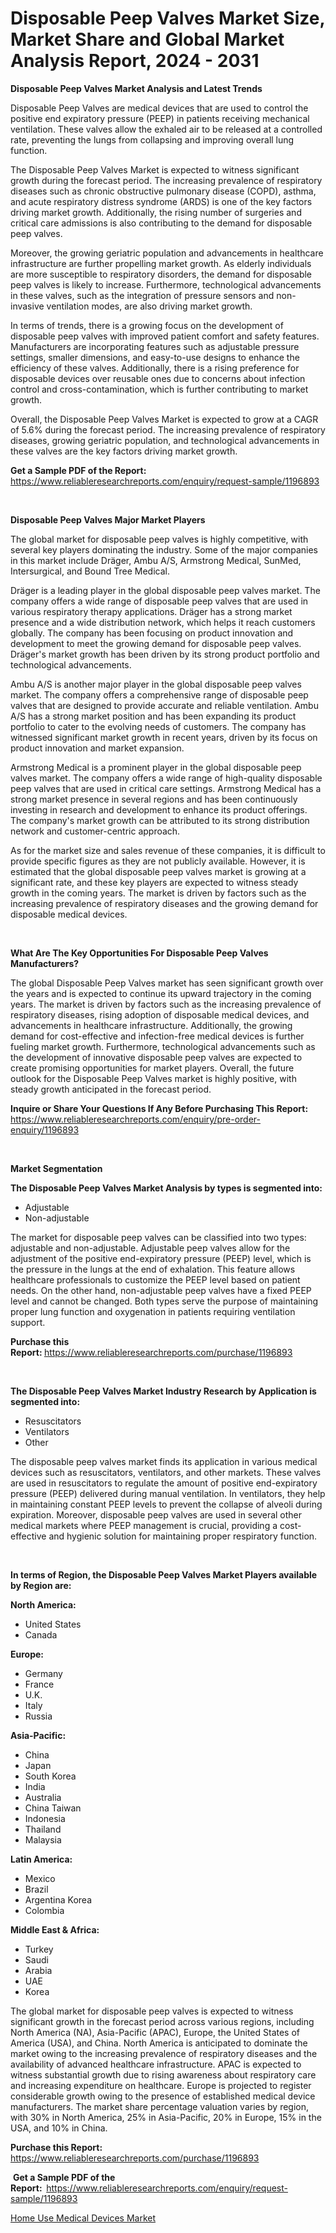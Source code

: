 <p><h1>Disposable Peep Valves Market Size, Market Share and Global Market Analysis Report, 2024 - 2031</h1></p><p><strong>Disposable Peep Valves Market Analysis and Latest Trends</strong></p>
<p><p>Disposable Peep Valves are medical devices that are used to control the positive end expiratory pressure (PEEP) in patients receiving mechanical ventilation. These valves allow the exhaled air to be released at a controlled rate, preventing the lungs from collapsing and improving overall lung function.</p><p>The Disposable Peep Valves Market is expected to witness significant growth during the forecast period. The increasing prevalence of respiratory diseases such as chronic obstructive pulmonary disease (COPD), asthma, and acute respiratory distress syndrome (ARDS) is one of the key factors driving market growth. Additionally, the rising number of surgeries and critical care admissions is also contributing to the demand for disposable peep valves.</p><p>Moreover, the growing geriatric population and advancements in healthcare infrastructure are further propelling market growth. As elderly individuals are more susceptible to respiratory disorders, the demand for disposable peep valves is likely to increase. Furthermore, technological advancements in these valves, such as the integration of pressure sensors and non-invasive ventilation modes, are also driving market growth.</p><p>In terms of trends, there is a growing focus on the development of disposable peep valves with improved patient comfort and safety features. Manufacturers are incorporating features such as adjustable pressure settings, smaller dimensions, and easy-to-use designs to enhance the efficiency of these valves. Additionally, there is a rising preference for disposable devices over reusable ones due to concerns about infection control and cross-contamination, which is further contributing to market growth.</p><p>Overall, the Disposable Peep Valves Market is expected to grow at a CAGR of 5.6% during the forecast period. The increasing prevalence of respiratory diseases, growing geriatric population, and technological advancements in these valves are the key factors driving market growth.</p></p>
<p><strong>Get a Sample PDF of the Report:&nbsp;</strong> <a href="https://www.reliableresearchreports.com/enquiry/request-sample/1196893">https://www.reliableresearchreports.com/enquiry/request-sample/1196893</a></p>
<p>&nbsp;</p>
<p><strong>Disposable Peep Valves Major Market Players</strong></p>
<p><p>The global market for disposable peep valves is highly competitive, with several key players dominating the industry. Some of the major companies in this market include Dräger, Ambu A/S, Armstrong Medical, SunMed, Intersurgical, and Bound Tree Medical.</p><p>Dräger is a leading player in the global disposable peep valves market. The company offers a wide range of disposable peep valves that are used in various respiratory therapy applications. Dräger has a strong market presence and a wide distribution network, which helps it reach customers globally. The company has been focusing on product innovation and development to meet the growing demand for disposable peep valves. Dräger's market growth has been driven by its strong product portfolio and technological advancements.</p><p>Ambu A/S is another major player in the global disposable peep valves market. The company offers a comprehensive range of disposable peep valves that are designed to provide accurate and reliable ventilation. Ambu A/S has a strong market position and has been expanding its product portfolio to cater to the evolving needs of customers. The company has witnessed significant market growth in recent years, driven by its focus on product innovation and market expansion.</p><p>Armstrong Medical is a prominent player in the global disposable peep valves market. The company offers a wide range of high-quality disposable peep valves that are used in critical care settings. Armstrong Medical has a strong market presence in several regions and has been continuously investing in research and development to enhance its product offerings. The company's market growth can be attributed to its strong distribution network and customer-centric approach.</p><p>As for the market size and sales revenue of these companies, it is difficult to provide specific figures as they are not publicly available. However, it is estimated that the global disposable peep valves market is growing at a significant rate, and these key players are expected to witness steady growth in the coming years. The market is driven by factors such as the increasing prevalence of respiratory diseases and the growing demand for disposable medical devices.</p></p>
<p>&nbsp;</p>
<p><strong>What Are The Key Opportunities For Disposable Peep Valves Manufacturers?</strong></p>
<p><p>The global Disposable Peep Valves market has seen significant growth over the years and is expected to continue its upward trajectory in the coming years. The market is driven by factors such as the increasing prevalence of respiratory diseases, rising adoption of disposable medical devices, and advancements in healthcare infrastructure. Additionally, the growing demand for cost-effective and infection-free medical devices is further fueling market growth. Furthermore, technological advancements such as the development of innovative disposable peep valves are expected to create promising opportunities for market players. Overall, the future outlook for the Disposable Peep Valves market is highly positive, with steady growth anticipated in the forecast period.</p></p>
<p><strong>Inquire or Share Your Questions If Any Before Purchasing This Report:</strong> <a href="https://www.reliableresearchreports.com/enquiry/pre-order-enquiry/1196893">https://www.reliableresearchreports.com/enquiry/pre-order-enquiry/1196893</a></p>
<p>&nbsp;</p>
<p><strong>Market Segmentation</strong></p>
<p><strong>The Disposable Peep Valves Market Analysis by types is segmented into:</strong></p>
<p><ul><li>Adjustable</li><li>Non-adjustable</li></ul></p>
<p><p>The market for disposable peep valves can be classified into two types: adjustable and non-adjustable. Adjustable peep valves allow for the adjustment of the positive end-expiratory pressure (PEEP) level, which is the pressure in the lungs at the end of exhalation. This feature allows healthcare professionals to customize the PEEP level based on patient needs. On the other hand, non-adjustable peep valves have a fixed PEEP level and cannot be changed. Both types serve the purpose of maintaining proper lung function and oxygenation in patients requiring ventilation support.</p></p>
<p><strong>Purchase this Report:&nbsp;</strong><a href="https://www.reliableresearchreports.com/purchase/1196893">https://www.reliableresearchreports.com/purchase/1196893</a></p>
<p>&nbsp;</p>
<p><strong>The Disposable Peep Valves Market Industry Research by Application is segmented into:</strong></p>
<p><ul><li>Resuscitators</li><li>Ventilators</li><li>Other</li></ul></p>
<p><p>The disposable peep valves market finds its application in various medical devices such as resuscitators, ventilators, and other markets. These valves are used in resuscitators to regulate the amount of positive end-expiratory pressure (PEEP) delivered during manual ventilation. In ventilators, they help in maintaining constant PEEP levels to prevent the collapse of alveoli during expiration. Moreover, disposable peep valves are used in several other medical markets where PEEP management is crucial, providing a cost-effective and hygienic solution for maintaining proper respiratory function.</p></p>
<p>&nbsp;</p>
<p><strong>In terms of Region, the Disposable Peep Valves Market Players available by Region are:</strong></p>
<p>
    <p> <strong> North America: </strong>
        <ul>
            <li>United States</li>
            <li>Canada</li>
        </ul>
        </p> 
    <p> <strong> Europe: </strong>
        <ul>
            <li>Germany</li>
            <li>France</li>
            <li>U.K.</li>
            <li>Italy</li>
            <li>Russia</li>
        </ul>
        </p> 
    <p> <strong> Asia-Pacific: </strong>
        <ul>
            <li>China</li>
            <li>Japan</li>
            <li>South Korea</li>
            <li>India</li>
            <li>Australia</li>
            <li>China Taiwan</li>
            <li>Indonesia</li>
            <li>Thailand</li>
            <li>Malaysia</li>
        </ul>
        </p> 
    <p> <strong> Latin America: </strong>
        <ul>
            <li>Mexico</li>
            <li>Brazil</li>
            <li>Argentina Korea</li>
            <li>Colombia</li>
        </ul>
        </p> 
    <p> <strong> Middle East & Africa: </strong>
        <ul>
            <li>Turkey</li>
            <li>Saudi</li>
            <li>Arabia</li>
            <li>UAE</li>
            <li>Korea</li>
        </ul>
    </p>
    </p>
<p><p>The global market for disposable peep valves is expected to witness significant growth in the forecast period across various regions, including North America (NA), Asia-Pacific (APAC), Europe, the United States of America (USA), and China. North America is anticipated to dominate the market owing to the increasing prevalence of respiratory diseases and the availability of advanced healthcare infrastructure. APAC is expected to witness substantial growth due to rising awareness about respiratory care and increasing expenditure on healthcare. Europe is projected to register considerable growth owing to the presence of established medical device manufacturers. The market share percentage valuation varies by region, with 30% in North America, 25% in Asia-Pacific, 20% in Europe, 15% in the USA, and 10% in China.</p></p>
<p><strong>Purchase this Report: </strong><a href="https://www.reliableresearchreports.com/purchase/1196893">https://www.reliableresearchreports.com/purchase/1196893</a></p>
<p>&nbsp;<strong>Get a Sample PDF of the Report:&nbsp;&nbsp;</strong><a href="https://www.reliableresearchreports.com/enquiry/request-sample/1196893">https://www.reliableresearchreports.com/enquiry/request-sample/1196893</a></p>
<p><strong></strong></p>
<p><p><a href="https://github.com/RichRobinson5/Market-Research-Report-List-3/blob/main/home-use-medical-devices-market.md">Home Use Medical Devices Market</a></p></p>